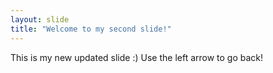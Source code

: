 ```yaml
---
layout: slide
title: "Welcome to my second slide!"
---
```

This is my new updated slide :)
Use the left arrow to go back!

